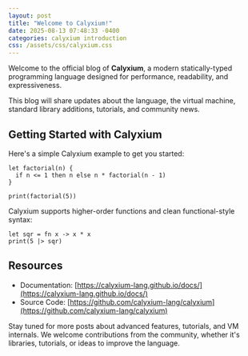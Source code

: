 ```yaml
---
layout: post
title: "Welcome to Calyxium!"
date: 2025-08-13 07:48:33 -0400
categories: calyxium introduction
css: /assets/css/calyxium.css
---
```


Welcome to the official blog of **Calyxium**, a modern statically-typed programming language designed for performance, readability, and expressiveness.  

This blog will share updates about the language, the virtual machine, standard library additions, tutorials, and community news.  

## Getting Started with Calyxium

Here's a simple Calyxium example to get you started:

```calyxium
let factorial(n) {
  if n <= 1 then n else n * factorial(n - 1)
}

print(factorial(5))
```

Calyxium supports higher-order functions and clean functional-style syntax:
```calyxium
let sqr = fn x -> x * x
print(5 |> sqr)
```

## Resources

- Documentation: [https://calyxium-lang.github.io/docs/](https://calyxium-lang.github.io/docs/)
- Source Code: [https://github.com/calyxium-lang/calyxium](https://github.com/calyxium-lang/calyxium)

Stay tuned for more posts about advanced features, tutorials, and VM internals. We welcome contributions from the community, whether it's libraries, tutorials, or ideas to improve the language.